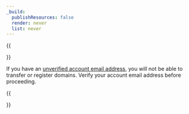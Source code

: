 ```yaml
---
_build:
  publishResources: false
  render: never
  list: never
---
```


{{<Aside type="note">}}

If you have an [unverified account email address](/fundamentals/setup/account-setup/verify-email-address/), you will not be able to transfer or register domains. Verify your account email address before proceeding.

{{</Aside>}}
